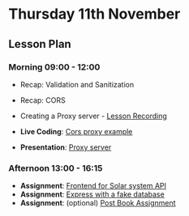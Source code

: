 # Thursday 11th November

## Lesson Plan

### Morning 09:00 - 12:00

+ Recap: Validation and Sanitization
+ Recap: CORS
+ Creating a Proxy server - [Lesson Recording](https://drive.google.com/file/d/1Qx3VzOoqvA53mOYDA5UJ2LYcB5EITjHc/view?usp=sharing)

+ **Live Coding**: [Cors proxy example](https://github.com/GillesDCI/cors-proxy-example)
+ **Presentation**: [Proxy server](https://docs.google.com/presentation/d/13dMsRHrG94J1vpPHMpaHWUxR5bnQAmfd8-8CkDwRlfQ/edit?usp=sharing)

### Afternoon 13:00 - 16:15

+ **Assignment**: [Frontend for Solar system API](https://github.com/FrancoSpeziali/react-solar-system)
+ **Assignment**: [Express with a fake database](https://github.com/FrancoSpeziali/express-with-fake-database)
+ **Assignment**: (optional) [Post Book Assignment](https://github.com/GillesDCI/post-book-assignment)
